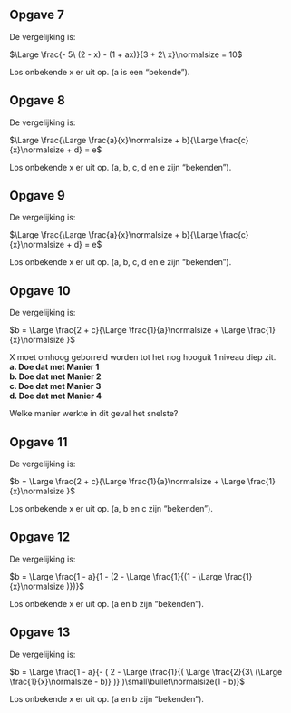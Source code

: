 ##  Opgave 7

De vergelijking is:

$\Large \frac{- 5\ (2 - x) - (1 + ax)}{3 + 2\ x}\normalsize  = 10$

Los onbekende x er uit op. (a is een “bekende”).

## Opgave 8

De vergelijking is:

$\Large \frac{\Large \frac{a}{x}\normalsize  + b}{\Large \frac{c}{x}\normalsize  + d} = e$

Los onbekende x er uit op. (a, b, c, d en e zijn “bekenden”).

## Opgave 9

De vergelijking is:

$\Large \frac{\Large \frac{a}{x}\normalsize  + b}{\Large \frac{c}{x}\normalsize  + d} = e$

Los onbekende x er uit op. (a, b, c, d en e zijn “bekenden”).

## Opgave 10

De vergelijking is:

$b = \Large \frac{2 + c}{\Large \frac{1}{a}\normalsize  + \Large \frac{1}{x}\normalsize }$

X moet omhoog geborreld worden tot het nog hooguit 1 niveau diep zit.  
**a. Doe dat met Manier 1  
b. Doe dat met Manier 2  
c. Doe dat met Manier 3  
d. Doe dat met Manier 4**  
  
Welke manier werkte in dit geval het snelste?

## Opgave 11

De vergelijking is:

$b = \Large \frac{2 + c}{\Large \frac{1}{a}\normalsize  + \Large \frac{1}{x}\normalsize }$

Los onbekende x er uit op. (a, b en c zijn “bekenden”).

## Opgave 12

De vergelijking is:

$b = \Large \frac{1 - a}{1 - (2 - \Large \frac{1}{(1 - \Large \frac{1}{x}\normalsize )})}$

Los onbekende x er uit op. (a en b zijn “bekenden”).

## Opgave 13

De vergelijking is:

$b = \Large \frac{1 - a}{- ( 2 - \Large \frac{1}{( \Large \frac{2}{3\ (\Large \frac{1}{x}\normalsize  - b)} )} )\small\bullet\normalsize(1 - b)}$

Los onbekende x er uit op. (a en b zijn “bekenden”).
